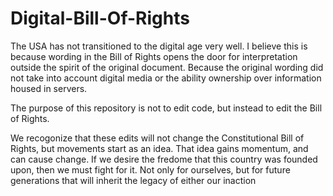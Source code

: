 Digital-Bill-Of-Rights
======================

The USA has not transitioned to the digital age very well.  I believe this is because wording in the Bill of Rights
opens the door for interpretation outside the spirit of the original document.  Because the original wording did not 
take into account digital media or the ability ownership over information housed in servers. 

The purpose of this repository is not to edit code, but instead to edit the Bill of Rights.

We recogonize that these edits will not change the Constitutional Bill of Rights, but movements start as an idea.
That idea gains momentum, and can cause change.  If we desire the fredome that this 
country was founded upon, then we must fight for it.  Not only for ourselves, but for future 
generations that will inherit the legacy of either our inaction
